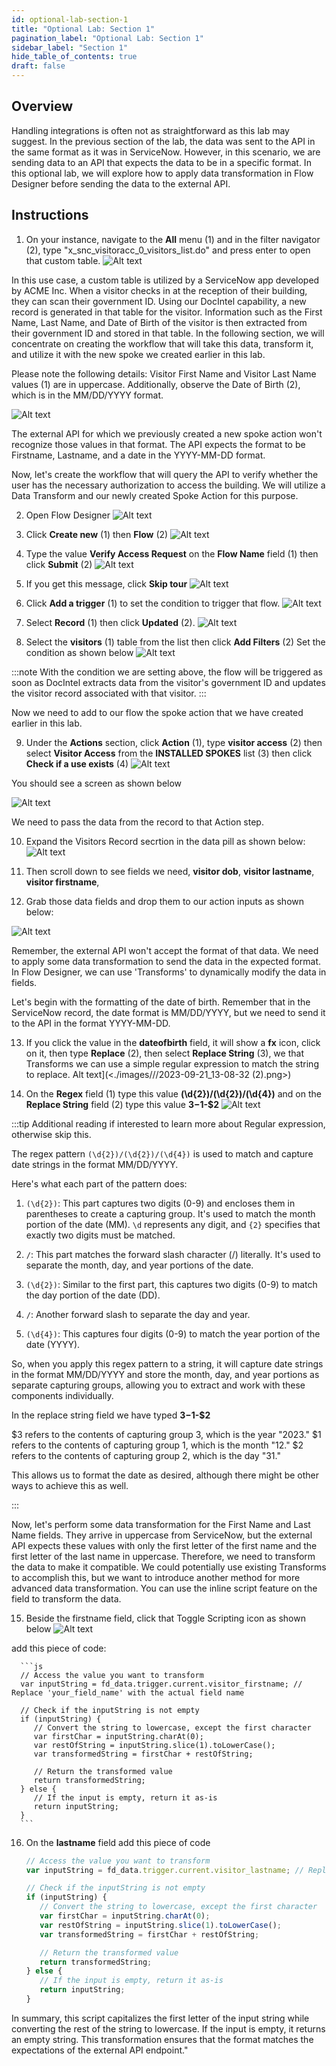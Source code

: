```yaml
---
id: optional-lab-section-1
title: "Optional Lab: Section 1"
pagination_label: "Optional Lab: Section 1"
sidebar_label: "Section 1"
hide_table_of_contents: true
draft: false
---
```


## Overview

Handling integrations is often not as straightforward as this lab may suggest. In the previous section of the lab, the data was sent to the API in the same format as it was in ServiceNow. However, in this scenario, we are sending data to an API that expects the data to be in a specific format. In this optional lab, we will explore how to apply data transformation in Flow Designer before sending the data to the external API.

## Instructions 

1. On your instance, navigate to the **All** menu (1) and in the filter navigator (2), type "x_snc_visitoracc_0_visitors_list.do" and press enter to open that custom table.
   ![Alt text](./images///2023-09-21_12-01-25.png)

In this use case, a custom table is utilized by a ServiceNow app developed by ACME Inc. When a visitor checks in at the reception of their building, they can scan their government ID. Using our DocIntel capability, a new record is generated in that table for the visitor. Information such as the First Name, Last Name, and Date of Birth of the visitor is then extracted from their government ID and stored in that table. In the following section, we will concentrate on creating the workflow that will take this data, transform it, and utilize it with the new spoke we created earlier in this lab.

Please note the following details: Visitor First Name and Visitor Last Name values (1) are in uppercase. Additionally, observe the Date of Birth (2), which is in the MM/DD/YYYY format.

![Alt text](./images///2023-09-21_12-27-20.png)

The external API for which we previously created a new spoke action won't recognize those values in that format. The API expects the format to be Firstname, Lastname, and a date in the YYYY-MM-DD format.

Now, let's create the workflow that will query the API to verify whether the user has the necessary authorization to access the building. We will utilize a Data Transform and our newly created Spoke Action for this purpose.


2. Open Flow Designer 
   ![Alt text](./images///2023-09-21_12-35-12.png)


3. Click **Create new** (1) then **Flow** (2)
   ![Alt text](./images///2023-09-21_12-37-28.png)


4. Type the value **Verify Access Request** on the  **Flow Name** field (1) then click **Submit** (2)
   ![Alt text](./images///2023-09-21_12-39-32.png)


5. If you get this message, click **Skip tour** 
   ![Alt text](./images///2023-09-21_12-41-26.png)


6. Click **Add a trigger** (1) to set the condition to trigger that flow.
   ![Alt text](./images///2023-09-21_12-42-11.png)


7. Select **Record** (1) then click **Updated** (2). 
   ![Alt text](./images///2023-09-21_12-43-19.png)


8. Select the **visitors** (1) table from the list then click **Add Filters** (2) Set the condition as shown below
   ![Alt text](./images///2023-09-21_12-46-22.png)

:::note
With the condition we are setting above, the flow will be triggered as soon as DocIntel extracts data from the visitor's government ID and updates the visitor record associated with that visitor.
:::

Now we need to add to our flow the spoke action that we have created earlier in this lab.

9. Under the **Actions** section, click **Action** (1), type **visitor access** (2) then select **Visitor Access** from the **INSTALLED SPOKES** list (3) then click **Check if a use exists** (4) 
   ![Alt text](./images///2023-09-21_12-50-00.png)


You should see a screen as shown below

![Alt text](./images///2023-09-21_12-52-53.png)

We need to pass the data from the record to that Action step.

10. Expand the Visitors Record secrtion in the data pill as shown below: 
   ![Alt text](./images///2023-09-21_12-56-25.png)


11. Then scroll down to see fields we need, **visitor dob**, **visitor lastname**, **visitor firstname**,


12. Grab those data fields and drop them to our action inputs as shown below:

![Alt text](./images///2023-09-21_13-02-10.png)

Remember, the external API won't accept the format of that data. We need to apply some data transformation to send the data in the expected format. In Flow Designer, we can use 'Transforms' to dynamically modify the data in fields.

Let's begin with the formatting of the date of birth. Remember that in the ServiceNow record, the date format is MM/DD/YYYY, but we need to send it to the API in the format YYYY-MM-DD.

13. If you click the value in the **dateofbirth** field, it will show a **fx** icon, click on it, then type **Replace** (2), then select **Replace String** (3), we that Transforms we can use a simple regular expression to match the string to replace.
   Alt text](<./images///2023-09-21_13-08-32 (2).png>)


14. On the **Regex** field (1) type this value **(\d{2})/(\d{2})/(\d{4})** and on the **Replace String** field (2) type this value **$3-$1-$2**
   ![Alt text](./images///2023-09-21_13-15-37.png)

:::tip Additional reading if interested to learn more about Regular expression, otherwise skip this. 

The regex pattern `(\d{2})/(\d{2})/(\d{4})` is used to match and capture date strings in the format MM/DD/YYYY. 

Here's what each part of the pattern does:

1. `(\d{2})`: This part captures two digits (0-9) and encloses them in parentheses to create a capturing group. It's used to match the month portion of the date (MM). `\d` represents any digit, and `{2}` specifies that exactly two digits must be matched.


2. `/`: This part matches the forward slash character (/) literally. It's used to separate the month, day, and year portions of the date.


3. `(\d{2})`: Similar to the first part, this captures two digits (0-9) to match the day portion of the date (DD).


4. `/`: Another forward slash to separate the day and year.


5. `(\d{4})`: This captures four digits (0-9) to match the year portion of the date (YYYY).

So, when you apply this regex pattern to a string, it will capture date strings in the format MM/DD/YYYY and store the month, day, and year portions as separate capturing groups, allowing you to extract and work with these components individually.

In the replace string field we have typed **$3-$1-$2**

$3 refers to the contents of capturing group 3, which is the year "2023."
$1 refers to the contents of capturing group 1, which is the month "12."
$2 refers to the contents of capturing group 2, which is the day "31."

This allows us to format the date as desired, although there might be other ways to achieve this as well.

:::

Now, let's perform some data transformation for the First Name and Last Name fields. They arrive in uppercase from ServiceNow, but the external API expects these values with only the first letter of the first name and the first letter of the last name in uppercase. Therefore, we need to transform the data to make it compatible. We could potentially use existing Transforms to accomplish this, but we want to introduce another method for more advanced data transformation. You can use the inline script feature on the field to transform the data.

15. Beside the firstname field, click that Toggle Scripting icon as shown below 
   ![Alt text](./images///2023-09-21_13-26-47.png)

   add this piece of code: 
      
      ```js
      // Access the value you want to transform
      var inputString = fd_data.trigger.current.visitor_firstname; // Replace 'your_field_name' with the actual field name

      // Check if the inputString is not empty
      if (inputString) {
         // Convert the string to lowercase, except the first character
         var firstChar = inputString.charAt(0);
         var restOfString = inputString.slice(1).toLowerCase();
         var transformedString = firstChar + restOfString;
         
         // Return the transformed value
         return transformedString;
      } else {
         // If the input is empty, return it as-is
         return inputString;
      }
      ```


16. On the **lastname** field add this piece of code

      ```js
      // Access the value you want to transform
      var inputString = fd_data.trigger.current.visitor_lastname; // Replace 'your_field_name' with the actual field name

      // Check if the inputString is not empty
      if (inputString) {
         // Convert the string to lowercase, except the first character
         var firstChar = inputString.charAt(0);
         var restOfString = inputString.slice(1).toLowerCase();
         var transformedString = firstChar + restOfString;
    
         // Return the transformed value
         return transformedString;
      } else {
         // If the input is empty, return it as-is
         return inputString;
      }
      ```

In summary, this script capitalizes the first letter of the input string while converting the rest of the string to lowercase. If the input is empty, it returns an empty string. This transformation ensures that the format matches the expectations of the external API endpoint."
